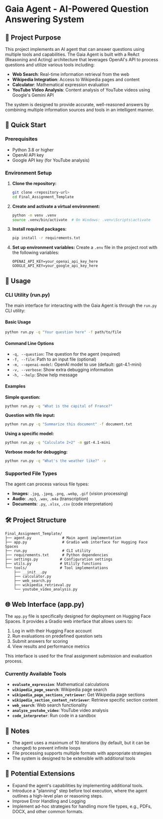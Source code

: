 # Gaia Agent - AI-Powered Question Answering System

## 🎯 Project Purpose

This project implements an AI agent that can answer questions using multiple tools and capabilities. The Gaia Agent is built with a ReAct (Reasoning and Acting) architecture that leverages OpenAI's API to process questions and utilize various tools including:

- **Web Search**: Real-time information retrieval from the web
- **Wikipedia Integration**: Access to Wikipedia pages and content
- **Calculator**: Mathematical expression evaluation
- **YouTube Video Analysis**: Content analysis of YouTube videos using Google's Gemini API

The system is designed to provide accurate, well-reasoned answers by combining multiple information sources and tools in an intelligent manner.

## 🚀 Quick Start

### Prerequisites

- Python 3.8 or higher
- OpenAI API key
- Google API key (for YouTube analysis)

### Environment Setup

1. **Clone the repository:**
   ```bash
   git clone <repository-url>
   cd Final_Assignment_Template
   ```

2. **Create and activate a virtual environment:**
   ```bash
   python -m venv .venv
   source .venv/bin/activate  # On Windows: .venv\Scripts\activate
   ```

3. **Install required packages:**
   ```bash
   pip install -r requirements.txt
   ```

4. **Set up environment variables:**
   Create a `.env` file in the project root with the following variables:
   ```env
   OPENAI_API_KEY=your_openai_api_key_here
   GOOGLE_API_KEY=your_google_api_key_here
   ```

## 📖 Usage

### CLI Utility (run.py)

The main interface for interacting with the Gaia Agent is through the `run.py` CLI utility:

#### Basic Usage
```bash
python run.py -q "Your question here" -f path/to/file
```

#### Command Line Options
- `-q, --question`: The question for the agent (required)
- `-f, --file`: Path to an input file (optional)
- `-m, --openai-model`: OpenAI model to use (default: gpt-4.1-mini)
- `-v, --verbose`: Show extra debugging information
- `-h, --help`: Show help message

#### Examples

**Simple question:**
```bash
python run.py -q "What is the capital of France?"
```

**Question with file input:**
```bash
python run.py -q "Summarize this document" -f document.txt
```

**Using a specific model:**
```bash
python run.py -q "Calculate 2+2" -m gpt-4.1-mini
```

**Verbose mode for debugging:**
```bash
python run.py -q "What's the weather like?" -v
```

### Supported File Types

The agent can process various file types:

- **Images**: `.jpg`, `.jpeg`, `.png`, `.webp`, `.gif` (vision processing)
- **Audio**: `.mp3`, `.wav`, `.m4a` (transcription)
- **Documents**: `.py`, `.xlsx`, `.csv` (code interpretation)

## 🛠️ Project Structure

```
Final_Assignment_Template/
├── agent.py              # Main agent implementation
├── app.py                # Gradio web interface for Hugging Face Spaces
├── run.py                # CLI utility
├── requirements.txt      # Python dependencies
├── settings.py          # Configuration settings
├── utils.py             # Utility functions
└── tools/               # Tool implementations
    ├── __init__.py
    ├── calculator.py
    ├── web_search.py
    ├── wikipedia_retrieval.py
    └── youtube_video_analysis.py
```

## 🌐 Web Interface (app.py)

The `app.py` file is specifically designed for deployment on Hugging Face Spaces. It provides a Gradio web interface that allows users to:

1. Log in with their Hugging Face account
2. Run evaluations on predefined question sets
3. Submit answers for scoring
4. View results and performance metrics

This interface is used for the final assignment submission and evaluation process.

### Currently Available Tools

- **`evaluate_expression`**: Mathematical calculations
- **`wikipedia_page_search`**: Wikipedia page search
- **`wikipedia_page_sections_retriever`**: Get Wikipedia page sections
- **`wikipedia_section_content_retriever`**: Retrieve specific section content
- **`web_search`**: Web search functionality
- **`analyze_youtube_video`**: YouTube video analysis
- **`code_interpreter`**: Run code in a sandbox

## 📝 Notes

- The agent uses a maximum of 10 iterations (by default, but it can be changed) to prevent infinite loops
- File processing supports multiple formats with appropriate strategies
- The system is designed to be extensible with additional tools

## 🚀 Potential Extensions

- Expand the agent's capabilities by implementing additional tools. 
- Introduce a "planning" step before tool execution, where the agent outlines a high-level plan or reasoning steps.
- Improve Error Handling and Logging
- Implement ad-hoc strategies for handling more file types, e.g., PDFs, DOCX, and other common formats.